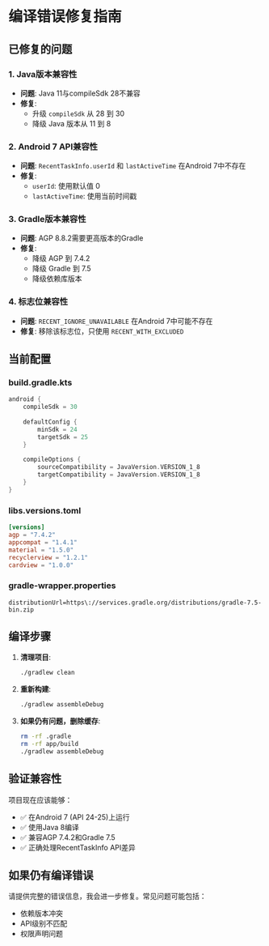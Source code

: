 # 编译错误修复指南

## 已修复的问题

### 1. Java版本兼容性
- **问题**: Java 11与compileSdk 28不兼容
- **修复**: 
  - 升级 `compileSdk` 从 28 到 30
  - 降级 Java 版本从 11 到 8

### 2. Android 7 API兼容性
- **问题**: `RecentTaskInfo.userId` 和 `lastActiveTime` 在Android 7中不存在
- **修复**: 
  - `userId`: 使用默认值 0
  - `lastActiveTime`: 使用当前时间戳

### 3. Gradle版本兼容性
- **问题**: AGP 8.8.2需要更高版本的Gradle
- **修复**: 
  - 降级 AGP 到 7.4.2
  - 降级 Gradle 到 7.5
  - 降级依赖库版本

### 4. 标志位兼容性
- **问题**: `RECENT_IGNORE_UNAVAILABLE` 在Android 7中可能不存在
- **修复**: 移除该标志位，只使用 `RECENT_WITH_EXCLUDED`

## 当前配置

### build.gradle.kts
```kotlin
android {
    compileSdk = 30
    
    defaultConfig {
        minSdk = 24
        targetSdk = 25
    }
    
    compileOptions {
        sourceCompatibility = JavaVersion.VERSION_1_8
        targetCompatibility = JavaVersion.VERSION_1_8
    }
}
```

### libs.versions.toml
```toml
[versions]
agp = "7.4.2"
appcompat = "1.4.1"
material = "1.5.0"
recyclerview = "1.2.1"
cardview = "1.0.0"
```

### gradle-wrapper.properties
```properties
distributionUrl=https\://services.gradle.org/distributions/gradle-7.5-bin.zip
```

## 编译步骤

1. **清理项目**:
   ```bash
   ./gradlew clean
   ```

2. **重新构建**:
   ```bash
   ./gradlew assembleDebug
   ```

3. **如果仍有问题，删除缓存**:
   ```bash
   rm -rf .gradle
   rm -rf app/build
   ./gradlew assembleDebug
   ```

## 验证兼容性

项目现在应该能够：
- ✅ 在Android 7 (API 24-25)上运行
- ✅ 使用Java 8编译
- ✅ 兼容AGP 7.4.2和Gradle 7.5
- ✅ 正确处理RecentTaskInfo API差异

## 如果仍有编译错误

请提供完整的错误信息，我会进一步修复。常见问题可能包括：
- 依赖版本冲突
- API级别不匹配
- 权限声明问题